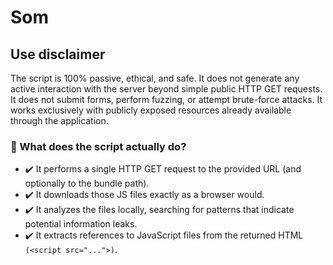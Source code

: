# Som


## Use disclaimer

The script is 100% passive, ethical, and safe. It does not generate any active interaction with the server beyond simple public HTTP GET requests.
It does not submit forms, perform fuzzing, or attempt brute-force attacks. It works exclusively with publicly exposed resources already available through the application.

### 🧩 What does the script actually do?

* ✔️ It performs a single HTTP GET request to the provided URL (and optionally to the bundle path).
* ✔️ It downloads those JS files exactly as a browser would.
* ✔️ It analyzes the files locally, searching for patterns that indicate potential information leaks.
* ✔️ It extracts references to JavaScript files from the returned HTML `(<script src="...">)`.